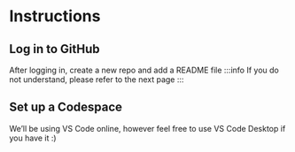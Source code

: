 # Instructions
## Log in to GitHub
After logging in, create a new repo and add a README file
:::info
If you do not understand, please refer to the next page
:::
## Set up a Codespace
We’ll be using VS Code online, however feel free to use VS Code Desktop if you have it :)